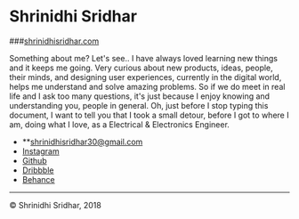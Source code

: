 # Shrinidhi Sridhar

###[shrinidhisridhar.com](shrinidhisridhar.com)

Something about me? Let's see..
I have always loved learning new things and it keeps me going. Very curious about new products, ideas, people, their minds, and designing user experiences, currently in the digital world, helps me understand and solve amazing problems. So if we do meet in real life and I ask too many questions, it's just because I enjoy knowing and understanding you, people in general. Oh, just before I stop typing this document, I want to tell you that I took a small detour, before I got to where I am, doing what I love, as a Electrical & Electronics Engineer.


- **[shrinidhisridhar30@gmail.com](mailto:shrinidhisridhar30@gmail.com)
- [Instagram](https://www.instagram.com/shrinidhisridhar/)
- [Github](https://github.com/SridharShrinidhi)
- [Dribbble](https://dribbble.com/Nidhis)
- [Behance](https://www.behance.net/shrinidhis6488)

---

© Shrinidhi Sridhar, 2018
